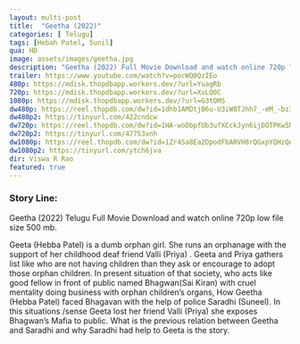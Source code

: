 ```yaml
---
layout: multi-post
title:  "Geetha (2022)"
categories: [ Telugu]
tags: [Hebah Patel, Sunil]
qua: HD
image: assets/images/geetha.jpg
description: "Geetha (2022) Full Movie Download and watch online 720p low file size 500 mb."
trailer: https://www.youtube.com/watch?v=pocWQ0QzIEo
480p: https://mdisk.thopdbapp.workers.dev/?url=YuagRb
720p: https://mdisk.thopdbapp.workers.dev/?url=XvLQ0C
1080p: https://mdisk.thopdbapp.workers.dev/?url=G3tOMS
dw480p: https://reel.thopdb.com/dw?id=1dhb1AMDtjB6u-U3iW0TJhh7_-eM_-bz3
dw480p2: https://tinyurl.com/422cndcw
dw720p: https://reel.thopdb.com/dw?id=1HA-woDbpfUb3ufXCckJyn6ijDOTPKw5M
dw720p2: https://tinyurl.com/47753xnh
dw1080p: https://reel.thopdb.com/dw?id=1Zr4Sa8Ea2DpodFbARVH8rQGxpYQHzQAV
dw1080p2: https://tinyurl.com/ytch6jva
dir: Viswa R Rao
featured: true
---
```


### Story Line:
Geetha (2022) Telugu Full Movie Download and watch online 720p low file size 500 mb.

Geeta (Hebba Patel) is a dumb orphan girl. She runs an orphanage with the support of her childhood deaf friend Valli (Priya) . Geeta and Priya gathers list like who are not having children than they ask or encourage to adopt those orphan children. In present situation of that society, who acts like good fellow in front of public named Bhagwan(Sai Kiran) with cruel mentality doing business with orphan children’s organs, How Geetha (Hebba Patel) faced Bhagavan with the help of police Saradhi (Suneel). In this situations /sense Geeta lost her friend Valli (Priya) she exposes Bhagwan’s Mafia to public. What is the previous relation between Geetha and Saradhi and why Saradhi had help to Geeta is the story.



